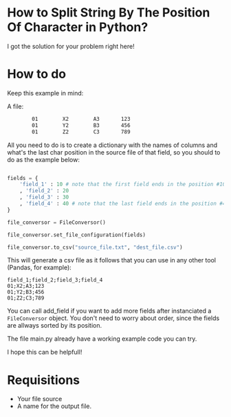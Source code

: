 # How to Split String By The Position Of Character in Python?
I got the solution for your problem right here!

# How to do

Keep this example in mind:

A file:
```txt
        01        X2        A3       123
        01        Y2        B3       456
        01        Z2        C3       789
```

All you need to do is to create a dictionary with the names of columns and what's the last char position in the source file of that field, so you should to do as the example below:

```python

fields = {
    'field_1' : 10 # note that the first field ends in the position #10. Count it to checkout what I'm saying...
    , 'field_2' : 20 
    , 'field_3' : 30 
    , 'field_4' : 40 # note that the last field ends in the position #40
}

file_conversor = FileConversor()

file_conversor.set_file_configuration(fields)

file_conversor.to_csv("source_file.txt", "dest_file.csv")

```

This will generate a csv file as it follows that you can use in any other tool (Pandas, for example):

```text
field_1;field_2;field_3;field_4
01;X2;A3;123
01;Y2;B3;456
01;Z2;C3;789
```

You can call add_field if you want to add more fields after instanciated a ```FileConversor``` object. You don't need to worry about order, since the fields are allways sorted by its position. 

The file main.py already have a working example code you can try. 

I hope this can be helpfull!

# Requisitions

- Your file source
- A name for the output file.
